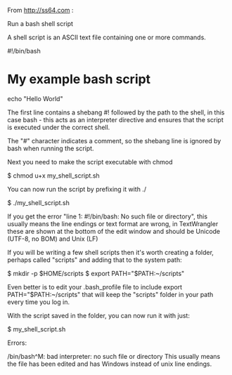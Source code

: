 

From http://ss64.com :

Run a bash shell script

A shell script is an ASCII text file containing one or more commands.

#!/bin/bash
# My example bash script
echo "Hello World"

The first line contains a shebang #! followed by the path to the shell, in this case bash - this acts as an interpreter directive and ensures that the script is executed under the correct shell.

The "#" character indicates a comment, so the shebang line is ignored by bash when running the script.

Next you need to make the script executable with chmod

$ chmod u+x my_shell_script.sh

You can now run the script by prefixing it with ./

$ ./my_shell_script.sh

If you get the error "line 1: ﻿#!/bin/bash: No such file or directory", this usually means the line endings or text format are wrong, in TextWrangler these are shown at the bottom of the edit window and should be Unicode (UTF-8, no BOM) and Unix (LF)

If you will be writing a few shell scripts then it's worth creating a folder, perhaps called "scripts" and adding that to the system path:

$ mkdir -p $HOME/scripts
$ export PATH="$PATH:~/scripts"

Even better is to edit your .bash_profile file to include export PATH="$PATH:~/scripts" that will keep the "scripts" folder in your path every time you log in.

With the script saved in the folder, you can now run it with just:

$ my_shell_script.sh

Errors:

/bin/bash^M: bad interpreter: no such file or directory
This usually means the file has been edited and has Windows <CR-LF> instead of unix <LF> line endings.
